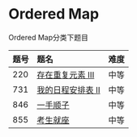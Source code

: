 # Ordered Map
Ordered Map分类下题目

| 题号 | 题名 | 难度 |
|:---|:---|:---|
| 220|[存在重复元素 III](src/medium/ContainsDuplicateIII.java)|中等|
| 731|[我的日程安排表 II](src/medium/MyCalendarII.java)|中等|
| 846|[一手顺子](src/medium/HandOfStraights.java)|中等|
| 855|[考生就座](src/medium/ExamRoomSolution.java)|中等|
